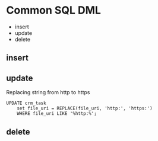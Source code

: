 # Common SQL DML

- insert
- update
- delete

## insert

## update

Replacing string from http to https

```
UPDATE crm_task
	set file_uri = REPLACE(file_uri, 'http:', 'https:')
	WHERE file_uri LIKE '%http:%';
```



## delete